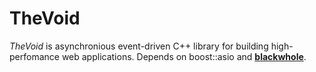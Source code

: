 TheVoid
=======

*TheVoid* is asynchronious event-driven C++ library for building high-perfomance web applications. 
Depends on boost::asio and  __[blackwhole](https://github.com/izenecloud/blackwhole)__.


